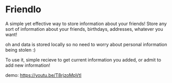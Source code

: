 # Friendlo
A simple yet effective way to store information about your friends!
Store any sort of information about your friends, birthdays, addresses, whatever you want!

oh and data is stored locally so no need to worry about personal information being stolen :)

To use it, simple recieve to get current information you added, or admit to add new information!

demo: https://youtu.be/T8rjzoMpVtI
